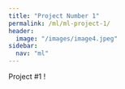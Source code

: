 ```yaml
---
title: "Project Number 1"
permalink: /ml/ml-project-1/
header:
  image: "/images/image4.jpeg"
sidebar:
  nav: "ml"
---
```


Project #1 !
